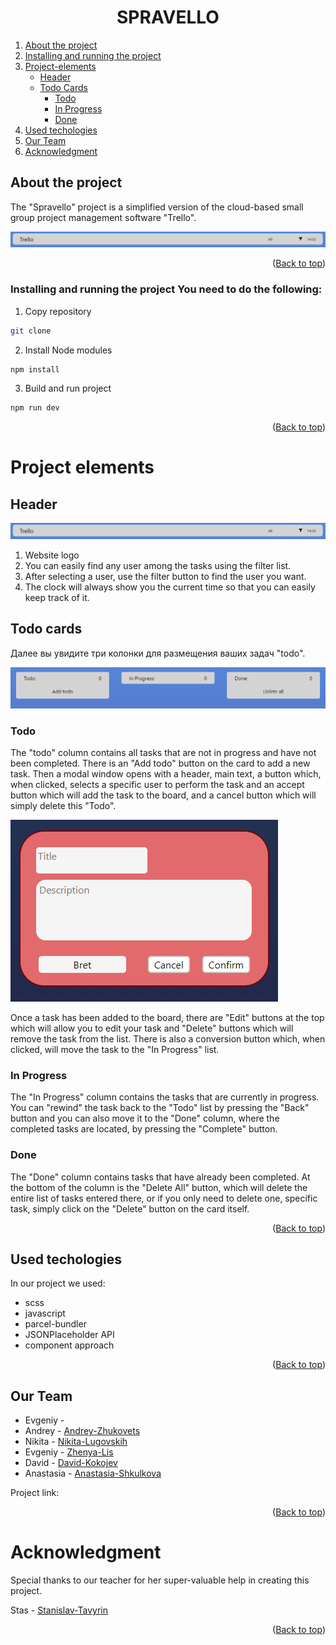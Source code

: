<div id="top"></div>

<h1 align="center">SPRAVELLO</h1>

<p align="center"><a href=""></a></p>

<ol>
  <li>
    <a href="#About-the-project">About the project</a>
  </li>
  <li>
    <a href="#Installing-and-running-the-project"
      >Installing and running the project</a
    >
  </li>
  <li>
    <a href="#Project-elements">Project-elements</a>
    <ul>
      <li><a href="#Header">Header</a></li>
      <li>
        <a href="#Todo-cards">Todo Cards</a>
        <ul>
          <li><a href="#Todo">Todo</a></li>
          <li><a href="#In-Progress">In Progress</a></li>
          <li><a href="#Done">Done</a></li>
        </ul>
      </li>
    </ul>
  </li>
  <li><a href="#Used-techologies">Used techologies</a></li>
  <li><a href="#Our-team">Our Team</a></li>
  <li><a href="#Acknowledgment">Acknowledgment</a></li>
</ol>

## About the project 

The "Spravello" project is a simplified version of the
cloud-based small group project management software "Trello". 

[<img src="./src/assets/Project.png" alt="Project">]()

<p align="right">(<a href="#top">Back to top</a>)</p>

### Installing and running the project You need to do the following: 

1.  Copy repository
   ```sh
   git clone
   ```
2.  Install Node modules
   ```sh
   npm install
   ```
3.  Build and run project
   ```sh
   npm run dev
   ```
<p align="right">(<a href="#top">Back to top</a>)</p>

# Project elements

## Header

[<img src="./src/assets/Header.png" alt="Header">]()

1.  Website logo
2.	You can easily find any user among the tasks using the filter list.
3.	After selecting a user, use the filter button to find the user you want.
4.  The clock will always show you the current time so that you can easily keep track of it.

## Todo cards

Далее вы увидите три колонки для размещения ваших задач "todo".

[<img src="./src/assets/Cards.png" alt="Cards">]()

### Todo

The "todo" column contains all tasks that are not in progress and have not been completed. There is an "Add todo" button on the card to add a new task. Then a modal window opens with a header, main text, a button which, when clicked, selects a specific user to perform the task and an accept button which will add the task to the board, and a cancel button which will simply delete this "Todo".

[<img src="./src/assets/Modal_window.png" alt="Modal-window">]()

Once a task has been added to the board, there are "Edit" buttons at the top which will allow you to edit your task and "Delete" buttons which will remove the task from the list. There is also a conversion button which, when clicked, will move the task to the "In Progress" list.

[]()

### In Progress

The "In Progress" column contains the tasks that are currently in progress. You can "rewind" the task back to the "Todo" list by pressing the "Back" button and you can also move it to the "Done" column, where the completed tasks are located, by pressing the "Complete" button.

[]()

### Done

The "Done" column contains tasks that have already been completed. At the bottom of the column is the "Delete All" button, which will delete the entire list of tasks entered there, or if you only need to delete one, specific task, simply click on the "Delete" button on the card itself.

[]()

<p align="right">(<a href="#top">Back to top</a>)</p>

## Used techologies

In our project we used:

- scss
- javascript
- parcel-bundler
- JSONPlaceholder API
- component approach

<p align="right">(<a href="#top">Back to top</a>)</p>


## Our Team

- Evgeniy - []()
- Andrey - [Andrey-Zhukovets](https://github.com/a-zhukovets)
- Nikita - [Nikita-Lugovskih](https://github.com/nikitalugovskih)
- Evgeniy - [Zhenya-Lis](https://github.com/zhenyalis)
- David - [David-Kokojev]()
- Anastasia - [Anastasia-Shkulkova](https://github.com/AnastasiaShkulkova)

Project link:

<p align="right">(<a href="#top">Back to top</a>)</p>

# Acknowledgment

Special thanks to our teacher for her super-valuable help in creating this project.

Stas - [Stanislav-Tavyrin](https://github.com/stnslvtvrn)

<p align="right">(<a href="#top">Back to top</a>)</p>
